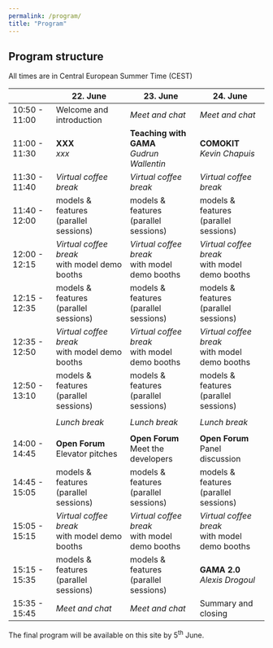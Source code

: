 ```yaml
---
permalink: /program/
title: "Program"
---
```


## Program structure

All times are in Central European Summer Time (CEST)

|  | 22. June | 23. June | 24. June |
|--------------------------|----------------------|--------------------------|----------------------|
|10:50 - 11:00 | Welcome and introduction | *Meet and chat* | *Meet and chat* |
|11:00 - 11:30 | **XXX** <br /> *xxx* |  **Teaching with GAMA** <br /> *Gudrun Wallentin*| **COMOKIT** <br /> *Kevin Chapuis* |
|11:30 - 11:40 | *Virtual coffee break* | *Virtual coffee break* | *Virtual coffee break* |
|11:40 - 12:00 | models & features <br /> (parallel sessions) | models & features <br /> (parallel sessions) | models & features <br /> (parallel sessions) |
|12:00 - 12:15 | *Virtual coffee break* <br /> with model demo booths | *Virtual coffee break* <br /> with model demo booths | *Virtual coffee break* <br /> with model demo booths |
|12:15 - 12:35 | models & features <br /> (parallel sessions) | models & features <br /> (parallel sessions) | models & features <br /> (parallel sessions) |
|12:35 - 12:50 | *Virtual coffee break* <br /> with model demo booths | *Virtual coffee break* <br /> with model demo booths | *Virtual coffee break* <br /> with model demo booths |
|12:50 - 13:10 | models & features <br /> (parallel sessions) | models & features <br /> (parallel sessions) | models & features <br /> (parallel sessions) |
|  |  |  |  |
|  | *Lunch break* | *Lunch break* | *Lunch break* |
|  |  |  |  |
|14:00 - 14:45 | **Open Forum** <br /> Elevator pitches | **Open Forum** <br /> Meet the developers | **Open Forum** <br /> Panel discussion |
|14:45 - 15:05 | models & features <br /> (parallel sessions) | models & features <br /> (parallel sessions) | models & features <br /> (parallel sessions) |
|15:05 - 15:15 | *Virtual coffee break* <br /> with model demo booths | *Virtual coffee break* <br /> with model demo booths | *Virtual coffee break* <br /> with model demo booths |
|15:15 - 15:35 | models & features <br /> (parallel sessions) | models & features <br /> (parallel sessions) | **GAMA 2.0** <br /> *Alexis Drogoul*  |
|15:35 - 15:45 | *Meet and chat* | *Meet and chat* | Summary and closing |

The final program will be available on this site by 5<sup>th</sup> June.


